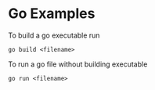 # Go Examples
To build a go executable run

`
go build <filename>
`

To run a go file without building executable 

`
go run <filename>
`